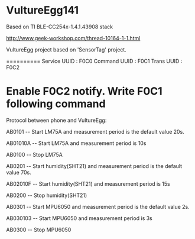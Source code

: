# VultureEgg141
Based on TI BLE-CC254x-1.4.1.43908 stack

http://www.geek-workshop.com/thread-10164-1-1.html

VultureEgg project based on 'SensorTag' project.

==========
Service UUID : F0C0
Command UUID : F0C1
Trans   UUID : F0C2

Enable F0C2 notify.
Write F0C1 following command
==========
Protocol between phone and VultureEgg:

AB0101 -- Start LM75A and measurement period is the default value 20s.

AB01010A -- Start LM75A and measurement period is 10s

AB0100 -- Stop LM75A


AB0201 -- Start humidity(SHT21) and measurement period is the default value 70s.

AB02010F -- Start humidity(SHT21) and measurement period is 15s

AB0200 -- Stop humidity(SHT21)


AB0301 -- Start MPU6050 and measurement period is the default value 2s.

AB030103 -- Start MPU6050 and measurement period is 3s

AB0300 -- Stop MPU6050

